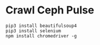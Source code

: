# Crawl Ceph Pulse

```
pip3 install beautifulsoup4
pip3 install selenium
npm install chromedriver -g
```
